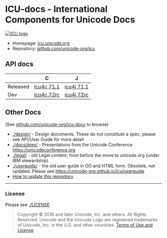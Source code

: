 # ICU-docs - International Components for Unicode Docs

[![ICU logo](./img/iculogo_64.png)](https://icu.unicode.org)

- Homepage: [icu.unicode.org](https://icu.unicode.org)
- Repository: [github.com/unicode-org/icu](https://github.com/unicode-org/icu)

## API docs

|           |   C                              |             J                    |
|-----------|----------------------------------|----------------------------------|
| Released  | [icu4c 71.1](./apidoc/released/icu4c) | [icu4j 71.1](./apidoc/released/icu4j) |
| Dev       | [icu4c 72rc](./apidoc/dev/icu4c)      | [icu4j 72rc](./apidoc/dev/icu4j)      |

## Other Docs

(See [github.com/unicode-org/icu-docs](https://github.com/unicode-org/icu-docs.git) to browse)

* [./design/](./design/) - Design documents. These do not constitute a spec, please see API/User Guide for more detail
* [./docs/pres/](./docs/pres/) - Presentations from the Unicode Conference https://unicodeconference.org
* [./legal/](./legal/) - old Legal content, from before the move to unicode.org (under IBM stewardship)
* [./userguide/](./userguide/) - the old user guide in OO and HTML form. Obsolete, not updated. Please see https://unicode-org.github.io/icu/userguide
* [How to update this repository](./HOWTO-Update.md)

-----

### License

Please see [./LICENSE](./LICENSE)

> Copyright © 2016 and later Unicode, Inc. and others. All Rights Reserved.
Unicode and the Unicode Logo are registered trademarks
of Unicode, Inc. in the U.S. and other countries.
[Terms of Use and License](http://www.unicode.org/copyright.html)
